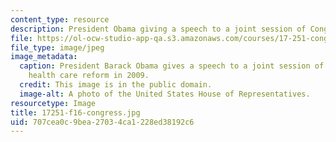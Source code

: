 ```yaml
---
content_type: resource
description: President Obama giving a speech to a joint session of Congress.
file: https://ol-ocw-studio-app-qa.s3.amazonaws.com/courses/17-251-congress-and-the-american-political-system-i-fall-2016/707cea0c9bea27034ca1228ed38192c6_17251-f16-congress.jpg
file_type: image/jpeg
image_metadata:
  caption: President Barack Obama gives a speech to a joint session of Congress regarding
    health care reform in 2009.
  credit: This image is in the public domain.
  image-alt: A photo of the United States House of Representatives.
resourcetype: Image
title: 17251-f16-congress.jpg
uid: 707cea0c-9bea-2703-4ca1-228ed38192c6
---
```

